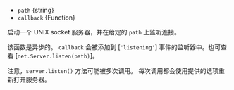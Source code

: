 <!-- YAML
added: v0.1.90
-->

* `path` {string}
* `callback` {Function}

启动一个 UNIX socket 服务器，并在给定的 `path` 上监听连接。

该函数是异步的。
`callback` 会被添加到 [`'listening'`] 事件的监听器中。也可查看 [`net.Server.listen(path)`]。

注意，`server.listen()` 方法可能被多次调用。
每次调用都会使用提供的选项重新打开服务器。

